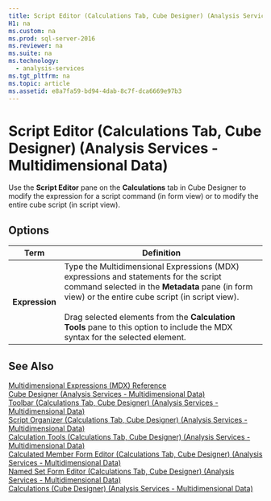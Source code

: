 ```yaml
---
title: Script Editor (Calculations Tab, Cube Designer) (Analysis Services - Multidimensional Data)
H1: na
ms.custom: na
ms.prod: sql-server-2016
ms.reviewer: na
ms.suite: na
ms.technology: 
  - analysis-services
ms.tgt_pltfrm: na
ms.topic: article
ms.assetid: e8a7fa59-bd94-4dab-8c7f-dca6669e97b3
---
```

# Script Editor (Calculations Tab, Cube Designer) (Analysis Services - Multidimensional Data)
  Use the **Script Editor** pane on the **Calculations** tab in Cube Designer to modify the expression for a script command (in form view) or to modify the entire cube script (in script view).  
  
## Options  
  
|Term|Definition|  
|----------|----------------|  
|**Expression**|Type the Multidimensional Expressions (MDX) expressions and statements for the script command selected in the **Metadata** pane (in form view) or the entire cube script (in script view).<br /><br /> Drag selected elements from the **Calculation Tools** pane to this option to include the MDX syntax for the selected element.|  
  
## See Also  
 [Multidimensional Expressions &#40;MDX&#41; Reference](../Topic/Multidimensional%20Expressions%20\(MDX\)%20Reference.md)   
 [Cube Designer &#40;Analysis Services - Multidimensional Data&#41;](../../Topics/TopicNameNotContainA/Cube-Designer--Analysis-Services---Multidimensional-Data-.md)   
 [Toolbar &#40;Calculations Tab, Cube Designer&#41; &#40;Analysis Services - Multidimensional Data&#41;](../../Topics/TopicNameNotContainA/Toolbar--Calculations-Tab--Cube-Designer---Analysis-Services---Multidimensional-Data-.md)   
 [Script Organizer &#40;Calculations Tab, Cube Designer&#41; &#40;Analysis Services - Multidimensional Data&#41;](../../Topics/TopicNameNotContainA/Script-Organizer--Calculations-Tab--Cube-Designer---Analysis-Services---Multidimensional-Data-.md)   
 [Calculation Tools &#40;Calculations Tab, Cube Designer&#41; &#40;Analysis Services - Multidimensional Data&#41;](../../Topics/TopicNameNotContainA/Calculation-Tools--Calculations-Tab--Cube-Designer---Analysis-Services---Multidimensional-Data-.md)   
 [Calculated Member Form Editor &#40;Calculations Tab, Cube Designer&#41; &#40;Analysis Services - Multidimensional Data&#41;](../../Topics/TopicNameNotContainA/Calculated-Member-Form-Editor--Calculations-Tab--Cube-Designer---Analysis-Services---Multidimensional-Data-.md)   
 [Named Set Form Editor &#40;Calculations Tab, Cube Designer&#41; &#40;Analysis Services - Multidimensional Data&#41;](../../Topics/TopicNameNotContainA/Named-Set-Form-Editor--Calculations-Tab--Cube-Designer---Analysis-Services---Multidimensional-Data-.md)   
 [Calculations &#40;Cube Designer&#41; &#40;Analysis Services - Multidimensional Data&#41;](../../Topics/TopicNameNotContainA/Calculations--Cube-Designer---Analysis-Services---Multidimensional-Data-.md)  
  
  